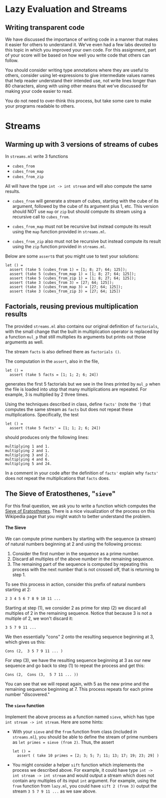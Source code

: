 # Lazy Evaluation and Streams


## Writing transparent code

We have discussed the importance of writing code in a manner that
makes it easier for others to understand it.  We've even had a few
labs devoted to this topic in which you improved your own code.  For
this assignment, part of your score will be based on how well you
write code that others can follow.

You should consider writing type annotations where they are useful to
others, consider using let-expressions to give intermediate values
names that help reader understand their intended use, not write lines
longer than 80 characters, along with using other means that we've
discussed for making your code easier to read.

You do not need to over-think this process, but take some care to make
your programs readable to others.


# Streams 

## Warming up with 3 versions of streams of cubes

In ``streams.ml`` write 3 functions
- ``cubes_from``
- ``cubes_from_map``
- ``cubes_from_zip``

All will have the type ``int -> int stream`` and will also compute the
same results.

- ``cubes_from`` will generate a stream of cubes, starting with the
  cube of its argument, followed by the cube of its argument plus 1,
  etc.  This version should NOT use ``map`` or ``zip`` but should
  compute its stream using a recursive call to ``cubes_from``.

- ``cubes_from_map`` must not be recursive but instead compute its
  result using the ``map`` function provided in ``streams.ml``.

- ``cubes_from_zip`` also must not be recursive but instead compute its
  result using the ``zip`` function provided in ``streams.ml``.

Below are some ``assert``s that you might use to test your solutions:
```
let () =
  assert (take 5 (cubes_from 1) = [1; 8; 27; 64; 125]);
  assert (take 5 (cubes_from_map 1) = [1; 8; 27; 64; 125]);
  assert (take 5 (cubes_from_zip 1) = [1; 8; 27; 64; 125]);
  assert (take 3 (cubes_from 3) = [27; 64; 125]);
  assert (take 3 (cubes_from_map 3) = [27; 64; 125]);
  assert (take 3 (cubes_from_zip 3) = [27; 64; 125])
```


## Factorials, reusing previous multiplication results

The provided ``streams.ml`` also contains our original definition of
``factorials``, with the small change that the built in multiplication
operator is replaced by a function `mul_p` that still multiplies its
arguments but prints out those arguments as well.

The stream ``facts`` is also defined there as ``factorials ()``.

The computation in the ``assert``, also in the file,
```
let () =
  assert (take 5 facts = [1; 1; 2; 6; 24])
```
generates the first 5 factorials but we see in the lines printed by
``mul_p`` when the file is loaded into utop that many multiplications
are repeated.  For example, 3 is multiplied by 2 three times.

Using the techniques described in class, define ``facts'`` (note the
``'``) that computes the same stream as ``facts`` but does not repeat
these multiplications.  Specifically, the test
```
let () =
  assert (take 5 facts' = [1; 1; 2; 6; 24])
```
should produces only the following lines:
```
multiplying 1 and 1.
multiplying 2 and 1.
multiplying 3 and 2.
multiplying 4 and 6.
multiplying 5 and 24.
```

In a comment in your code after the definition of ``facts'`` explain
why ``facts'`` does not repeat the multiplications that ``facts`` does.


## The Sieve of Eratosthenes, "``sieve``"

For this final question, we ask you to write a function which computes the
[Sieve of Eratosthenes](https://en.wikipedia.org/wiki/Sieve_of_Eratosthenes).
There is a nice visualization of the process on this Wikipedia page
that you might watch to better understand the problem.

#### The Sieve

We can compute prime numbers by starting with the sequence (a stream) of
natural numbers beginning at 2 and using the following process:

1. Consider the first number in the sequence as a prime number.
2. Discard all multiples of the above number in the remaining sequence.
3. The remaining part of the sequence is computed by repeating this
process with the next number that is not crossed off, that is
returning to step 1.

To see this process in action, consider this prefix of natural numbers starting
at 2:
```
2 3 4 5 6 7 8 9 10 11 ...
```

Starting at step (1), we consider 2 as prime for step (2) we discard all
multiples of 2 in the remaining sequence. Notice that because 3 is not a
multiple of 2, we won't discard it:

```
3 5 7 9 11 ...
```

We then essentially "cons" 2 onto the resulting sequence beginning at 3, which
gives us this:
```
Cons (2,  3 5 7 9 11 ... )
```

For step (3), we have the resulting sequence beginning at 3 as our new sequence
and go back to step (1) to repeat the process and get this:

```
Cons (2,  Cons (3,  5 7 11 ... ))
```

You can see that we will repeat again, with 5 as the new prime and the
remaining sequence beginning at 7. This process repeats for each prime number
"discovered."

#### The ``sieve`` function

Implement the above process as a function named ``sieve``, which has type
``int stream -> int stream``. Here are some hints:

+ With your ``sieve`` and the ``from`` function from class (included
  in ``streams.ml``), you should be able
  to define the stream of prime numbers as ``let primes = sieve (from 2)``.
  Thus, the assert
  ```
  let () =
    assert ( take 10 primes = [2; 3; 5; 7; 11; 13; 17; 19; 23; 29] )
  ```

+ You might consider a helper ``sift`` function which implements the process we
  described above. For example, it could have type
  ``int -> int stream -> int stream`` and would output a stream which does not
  contain any multiples of its input ``int`` argument. For example, using the
  ``from`` function from ``lazy.ml``, you could have ``sift 2 (from 3)`` output
  the stream ``3 5 7 9 11 ...`` as we saw above.
